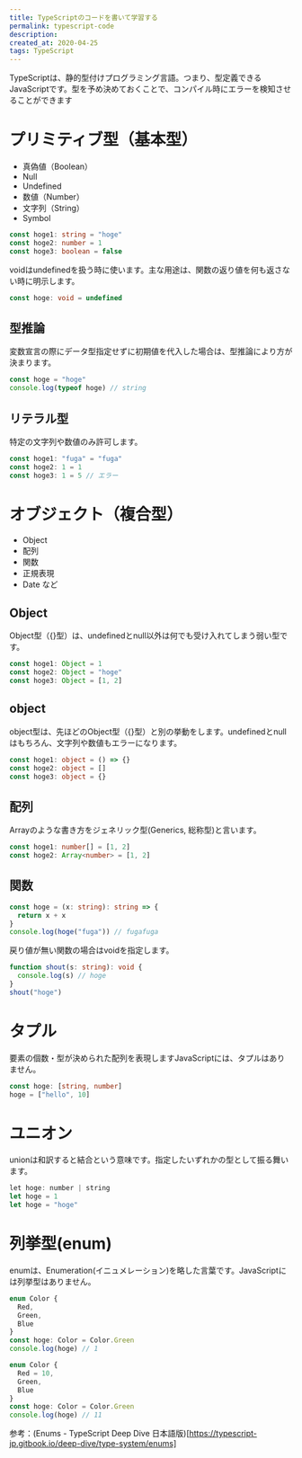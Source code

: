 ```yaml
---
title: TypeScriptのコードを書いて学習する
permalink: typescript-code
description: 
created_at: 2020-04-25
tags: TypeScript
---
```


TypeScriptは、静的型付けプログラミング言語。つまり、型定義できるJavaScriptです。型を予め決めておくことで、コンパイル時にエラーを検知させることができます

# プリミティブ型（基本型）

- 真偽値（Boolean）
- Null
- Undefined
- 数値（Number）
- 文字列（String）
- Symbol

```ts
const hoge1: string = "hoge"
const hoge2: number = 1
const hoge3: boolean = false
```

voidはundefinedを扱う時に使います。主な用途は、関数の返り値を何も返さない時に明示します。
```ts
const hoge: void = undefined
```


## 型推論
変数宣言の際にデータ型指定せずに初期値を代入した場合は、型推論により方が決まります。

```ts
const hoge = "hoge"
console.log(typeof hoge) // string
```

## リテラル型
特定の文字列や数値のみ許可します。

```ts
const hoge1: "fuga" = "fuga"
const hoge2: 1 = 1
const hoge3: 1 = 5 // エラー
```

# オブジェクト（複合型）

- Object
- 配列
- 関数
- 正規表現
- Date
など

## Object
Object型（{}型）は、undefinedとnull以外は何でも受け入れてしまう弱い型です。

```ts
const hoge1: Object = 1
const hoge2: Object = "hoge"
const hoge3: Object = [1, 2]
```

## object
object型は、先ほどのObject型（{}型）と別の挙動をします。undefinedとnullはもちろん、文字列や数値もエラーになります。

```ts
const hoge1: object = () => {}
const hoge2: object = []
const hoge3: object = {}
```

## 配列

Array<number>のような書き方をジェネリック型(Generics, 総称型)と言います。

```ts
const hoge1: number[] = [1, 2]
const hoge2: Array<number> = [1, 2]
```

## 関数

```ts
const hoge = (x: string): string => {
  return x + x
}
console.log(hoge("fuga")) // fugafuga
```
  
戻り値が無い関数の場合はvoidを指定します。
```ts
function shout(s: string): void {
  console.log(s) // hoge
}
shout("hoge")
```

# タプル
要素の個数・型が決められた配列を表現しますJavaScriptには、タプルはありません。
  
```ts
const hoge: [string, number]
hoge = ["hello", 10]
```

# ユニオン
unionは和訳すると結合という意味です。指定したいずれかの型として振る舞います。
  
```ts
let hoge: number | string
let hoge = 1
let hoge = "hoge"
```

# 列挙型(enum)
enumは、Enumeration(イニュメレーション)を略した言葉です。JavaScriptには列挙型はありません。
  
```ts
enum Color {
  Red,
  Green,
  Blue
}
const hoge: Color = Color.Green
console.log(hoge) // 1
```

```ts
enum Color {
  Red = 10,
  Green,
  Blue
}
const hoge: Color = Color.Green
console.log(hoge) // 11
```
  
参考：(Enums - TypeScript Deep Dive 日本語版)[https://typescript-jp.gitbook.io/deep-dive/type-system/enums]
